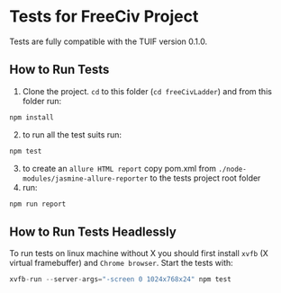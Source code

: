 # Tests for FreeCiv Project

Tests are fully compatible with the TUIF version 0.1.0.

## How to Run Tests

1. Clone the project. `cd` to this folder (`cd freeCivLadder`) and from this folder run:

```javascript
npm install
```

2. to run all the test suits run:

```javascript
npm test
```

3. to create an `allure HTML report` copy pom.xml from `./node-modules/jasmine-allure-reporter` to the tests project root folder
4. run:

```javascript
npm run report
```

## How to Run Tests Headlessly
To run tests on linux machine without X you should first install `xvfb` (X virtual framebuffer) and `Chrome browser`.
Start the tests with:

```javascript
xvfb-run --server-args="-screen 0 1024x768x24" npm test
```
